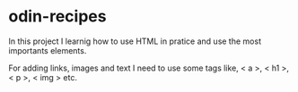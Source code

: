 # odin-recipes

In this project I learnig how to use HTML in pratice and use the most importants elements.

For adding links, images and text I need to use some tags like, < a >, < h1 >, < p >, < img > etc.
